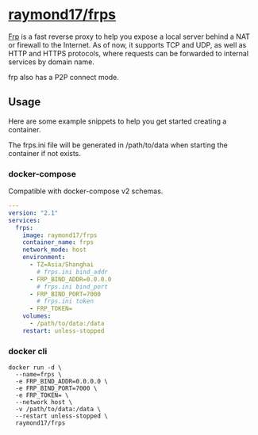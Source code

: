 # [raymond17/frps](https://github.com/raymondtc/frp-docker/tree/main/frps)

[Frp](https://github.com/fatedier/frp) is a fast reverse proxy to help you expose a local server behind a NAT or firewall to the Internet. As of now, it supports TCP and UDP, as well as HTTP and HTTPS protocols, where requests can be forwarded to internal services by domain name.

frp also has a P2P connect mode.

## Usage

Here are some example snippets to help you get started creating a container.

The frps.ini file will be generated in /path/to/data when starting the container if not exists.

### docker-compose

Compatible with docker-compose v2 schemas.

```yaml
---
version: "2.1"
services:
  frps:
    image: raymond17/frps
    container_name: frps
    network_mode: host
    environment:
      - TZ=Asia/Shanghai
        # frps.ini bind_addr
      - FRP_BIND_ADDR=0.0.0.0
        # frps.ini bind_port
      - FRP_BIND_PORT=7000
        # frps.ini token
      - FRP_TOKEN=
    volumes:
      - /path/to/data:/data
    restart: unless-stopped
```

### docker cli

```shell
docker run -d \
  --name=frps \
  -e FRP_BIND_ADDR=0.0.0.0 \
  -e FRP_BIND_PORT=7000 \
  -e FRP_TOKEN= \
  --network host \
  -v /path/to/data:/data \
  --restart unless-stopped \
  raymond17/frps
```
